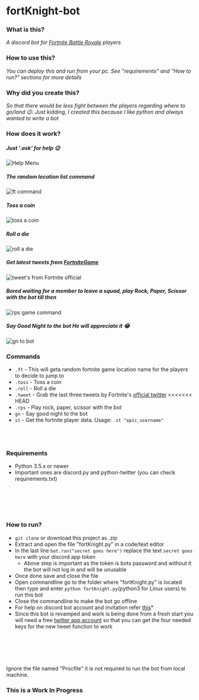 # fortKnight-bot

### What is this?
*A discord bot for [Fortnite Battle Royale](https://www.epicgames.com/fortnite/en-US/buy-now/battle-royale) players* 

### How to use this?
*You can deploy this and run from your pc. See "requirements" and "How to run?" sections for more details*

### Why did you create this?
*So that there would be less fight between the players regarding where to go/land 😉. Just kidding, I created this because I like python and always wanted to write a bot*

### How does it work?
##### Just '.ask' for help 😉
![Help Menu](https://i.imgur.com/bkmpzVX.png)
##### The random location list command
![ft command](https://i.imgur.com/c7q7Wzg.png)
##### Toss a coin
![toss a coin](https://i.imgur.com/fisjA1v.png)
##### Roll a die
![roll a die](https://i.imgur.com/l2NkgK4.png)
##### Get latest tweets from [FortniteGame](https://twitter.com/FortniteGame)
![tweet's from Fortnite official](https://i.imgur.com/r9uHLLP.png)
##### Bored waiting for a member to leave a squad, play Rock, Paper, Scissor with the bot till then
![rps game command](https://i.imgur.com/Vn1g9cp.png)
##### Say Good Night to the bot He will appreciate it 😂
![gn to bot](https://i.imgur.com/px5od8Y.png)

### Commands
* `.ft` - This will geta random fortnite game location name for the players to decide to jump to
* `.toss` - Toss a coin
* `.roll` - Roll a die
* `.tweet` - Grab the last three tweets by Fortnite's [official twitter](https://twitter.com/FortniteGame)
<<<<<<< HEAD
* `.rps` - Play rock, paper, scissor with the bot
* `gn` - Say good night to the bot
* `st` - Get the fortnite player data. Usage: `.st "epic_username"`

<br/><br/>

### Requirements
* Python 3.5.x or newer
* Important ones are discord.py and python-twitter (you can check requirements.txt)

<br/><br/><br/><br/>

### How to run?
* `git clone` or download this project as .zip
* Extract and open the file "fortKnight.py" in a code/text editor
* In the last line `bot.run("secret goes here")` replace the text `secret goes here` with your discord app token
  * Above step is important as the token is bots password and without it the bot will not log in and will be unusable
* Once done save and close the file
* Open commandline go to the folder where "fortKnight.py" is located then type and enter `python fortKnight.py`(python3 for Linux users) to run this bot
* Close the commandline to make the bot go offline
* For help on discord bot account and invitation refer [this](https://github.com/Chikachi/DiscordIntegration/wiki/How-to-get-a-token-and-channel-ID-for-Discord)*
* Since this bot is revamped and work is being done from a fresh start you will need a free [twitter app account](https://apps.twitter.com/) so that you can get the four needed keys for the new tweet function to work

<br/><br/><br/><br/>

Ignore the file named "Procfile" it is not required to run the bot from local machine.

### This is a Work In Progress
